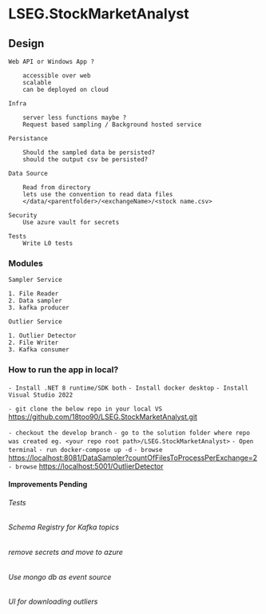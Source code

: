 # LSEG.StockMarketAnalyst

## Design

	Web API or Windows App ?

		accessible over web
		scalable
		can be deployed on cloud
				
	Infra

		server less functions maybe ?
		Request based sampling / Background hosted service

	Persistance
	
		Should the sampled data be persisted?
		should the output csv be persisted?

	Data Source
		
		Read from directory
		lets use the convention to read data files 
		</data/<parentfolder>/<exchangeName>/<stock name.csv>
	
	Security
		Use azure vault for secrets

	Tests
		Write L0 tests
	

### Modules

	Sampler Service

	1. File Reader
	2. Data sampler
	3. kafka producer

	Outlier Service

	1. Outlier Detector
	2. File Writer
	3. Kafka consumer

### How to run the app in local?
`- Install .NET 8 runtime/SDK both`
`- Install docker desktop`
`- Install Visual Studio 2022`

`- git clone the below repo in your local VS`
<https://github.com/18too90/LSEG.StockMarketAnalyst.git>

`- checkout the develop branch`
`- go to the solution folder where repo was created eg. <your repo root path>/LSEG.StockMarketAnalyst>`
`- Open terminal`
`- run docker-compose up -d`
`- browse`
<https://localhost:8081/DataSampler?countOfFilesToProcessPerExchange=2>
`- browse`
<https://localhost:5001/OutlierDetector>

#### Improvements Pending

###### Tests
###### Schema Registry for Kafka topics
###### remove secrets and move to azure

###### Use mongo db as event source 
###### UI for downloading outliers 




